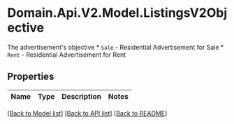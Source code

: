 # Domain.Api.V2.Model.ListingsV2Objective
The advertisement's objective  * `Sale` - Residential Advertisement for Sale * `Rent` - Residential Advertisement for Rent
## Properties

Name | Type | Description | Notes
------------ | ------------- | ------------- | -------------

[[Back to Model list]](../README.md#documentation-for-models) [[Back to API list]](../README.md#documentation-for-api-endpoints) [[Back to README]](../README.md)

